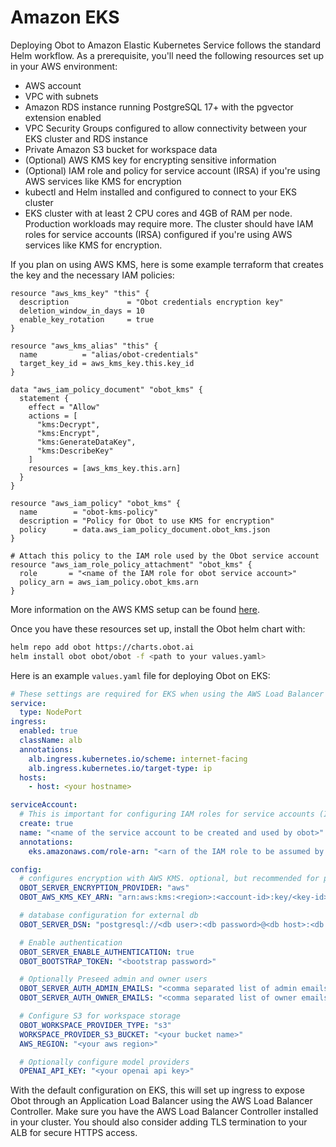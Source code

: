 # Amazon EKS

Deploying Obot to Amazon Elastic Kubernetes Service follows the standard Helm workflow. As a prerequisite, you'll need the following resources set up in your AWS environment:

* AWS account
* VPC with subnets
* Amazon RDS instance running PostgreSQL 17+ with the pgvector extension enabled
* VPC Security Groups configured to allow connectivity between your EKS cluster and RDS instance
* Private Amazon S3 bucket for workspace data
* (Optional) AWS KMS key for encrypting sensitive information
* (Optional) IAM role and policy for service account (IRSA) if you're using AWS services like KMS for encryption
* kubectl and Helm installed and configured to connect to your EKS cluster
* EKS cluster with at least 2 CPU cores and 4GB of RAM per node. Production workloads may require more. The cluster should have IAM roles for service accounts (IRSA) configured if you're using AWS services like KMS for encryption.

If you plan on using AWS KMS, here is some example terraform that creates the key and the necessary IAM policies:

```hcl
resource "aws_kms_key" "this" {
  description             = "Obot credentials encryption key"
  deletion_window_in_days = 10
  enable_key_rotation     = true
}

resource "aws_kms_alias" "this" {
  name          = "alias/obot-credentials"
  target_key_id = aws_kms_key.this.key_id
}

data "aws_iam_policy_document" "obot_kms" {
  statement {
    effect = "Allow"
    actions = [
      "kms:Decrypt",
      "kms:Encrypt",
      "kms:GenerateDataKey",
      "kms:DescribeKey"
    ]
    resources = [aws_kms_key.this.arn]
  }
}

resource "aws_iam_policy" "obot_kms" {
  name        = "obot-kms-policy"
  description = "Policy for Obot to use KMS for encryption"
  policy      = data.aws_iam_policy_document.obot_kms.json
}

# Attach this policy to the IAM role used by the Obot service account
resource "aws_iam_role_policy_attachment" "obot_kms" {
  role       = "<name of the IAM role for obot service account>"
  policy_arn = aws_iam_policy.obot_kms.arn
}
```

More information on the AWS KMS setup can be found [here](../99-encryption-providers/01-aws-kms.md).

Once you have these resources set up, install the Obot helm chart with:

```bash
helm repo add obot https://charts.obot.ai
helm install obot obot/obot -f <path to your values.yaml>
```

Here is an example `values.yaml` file for deploying Obot on EKS:

```yaml
# These settings are required for EKS when using the AWS Load Balancer Controller.
service:
  type: NodePort
ingress:
  enabled: true
  className: alb
  annotations:
    alb.ingress.kubernetes.io/scheme: internet-facing
    alb.ingress.kubernetes.io/target-type: ip
  hosts:
    - host: <your hostname>

serviceAccount:
  # This is important for configuring IAM roles for service accounts (IRSA), which we use for AWS KMS access
  create: true
  name: "<name of the service account to be created and used by obot>"
  annotations:
    eks.amazonaws.com/role-arn: "<arn of the IAM role to be assumed by obot>"

config:
  # configures encryption with AWS KMS. optional, but recommended for production
  OBOT_SERVER_ENCRYPTION_PROVIDER: "aws"
  OBOT_AWS_KMS_KEY_ARN: "arn:aws:kms:<region>:<account-id>:key/<key-id>"

  # database configuration for external db
  OBOT_SERVER_DSN: "postgresql://<db user>:<db password>@<db host>:<db port>/<db name>?sslmode=<ssl mode>"

  # Enable authentication
  OBOT_SERVER_ENABLE_AUTHENTICATION: true
  OBOT_BOOTSTRAP_TOKEN: "<bootstrap password>"

  # Optionally Preseed admin and owner users
  OBOT_SERVER_AUTH_ADMIN_EMAILS: "<comma separated list of admin emails>"
  OBOT_SERVER_AUTH_OWNER_EMAILS: "<comma separated list of owner emails>"

  # Configure S3 for workspace storage
  OBOT_WORKSPACE_PROVIDER_TYPE: "s3"
  WORKSPACE_PROVIDER_S3_BUCKET: "<your bucket name>"
  AWS_REGION: "<your aws region>"

  # Optionally configure model providers
  OPENAI_API_KEY: "<your openai api key>"
```

With the default configuration on EKS, this will set up ingress to expose Obot through an Application Load Balancer using the AWS Load Balancer Controller. Make sure you have the AWS Load Balancer Controller installed in your cluster. You should also consider adding TLS termination to your ALB for secure HTTPS access.
